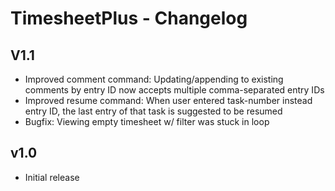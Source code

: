 TimesheetPlus - Changelog
=========================

V1.1
----
* Improved comment command: Updating/appending to existing comments by entry ID now accepts multiple comma-separated entry IDs 
* Improved resume command: When user entered task-number instead entry ID, the last entry of that task is suggested to be resumed
* Bugfix: Viewing empty timesheet w/ filter was stuck in loop


v1.0
----

* Initial release
